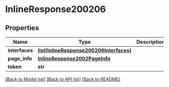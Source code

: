 # InlineResponse200206

## Properties
Name | Type | Description | Notes
------------ | ------------- | ------------- | -------------
**interfaces** | [**list[InlineResponse200206Interfaces]**](InlineResponse200206Interfaces.md) |  | [optional] 
**page_info** | [**InlineResponse2002PageInfo**](InlineResponse2002PageInfo.md) |  | [optional] 
**token** | **str** |  | [optional] 

[[Back to Model list]](../README.md#documentation-for-models) [[Back to API list]](../README.md#documentation-for-api-endpoints) [[Back to README]](../README.md)

